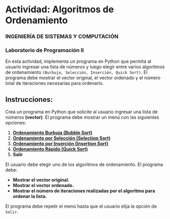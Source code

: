 # Actividad: Algoritmos de Ordenamiento
### INGENIERÍA DE SISTEMAS Y COMPUTACIÓN
### Laboratorio de Programación II

En esta actividad, implementa un programa en Python que permita al usuario ingresar una lista de números y luego elegir entre varios algoritmos de ordenamiento ``(Burbuja, Selección, Inserción, Quick Sort)``. El programa debe mostrar el vector original, el vector ordenado y el número total de iteraciones necesarias para ordenarlo.

## Instrucciones:
Crea un programa en Python que solicite al usuario ingresar una lista de números **(vector)**. El programa debe mostrar un menú con las siguientes opciones:

   1. **[Ordenamiento Burbuja (Bubble Sort)](/assets/Bubble%20Sort.png)**
   2. **[Ordenamiento por Selección (Selection Sort)](/assets/Selection%20Sort.png)**
   3. **[Ordenamiento por Inserción (Insertion Sort)](/assets/Insertion%20Sort.png)**
   4. **[Ordenamiento Rápido (Quick Sort)](/assets/Quick%20Sort.png)**
   5. **Salir**

El usuario debe elegir uno de los algoritmos de ordenamiento. El programa debe:

   - **Mostrar el vector original.**
   - **Mostrar el vector ordenado.**
   - **Mostrar el número de iteraciones realizadas por el algoritmo para ordenar la lista.**

El programa debe repetir el menú hasta que el usuario elija la opción de ``Salir``.
